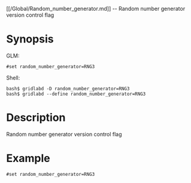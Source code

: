 [[/Global/Random_number_generator.md]] -- Random number generator version control flag

# Synopsis
GLM:
~~~
#set random_number_generator=RNG3
~~~
Shell:
~~~
bash$ gridlabd -D random_number_generator=RNG3
bash$ gridlabd --define random_number_generator=RNG3
~~~

# Description

Random number generator version control flag

# Example

~~~
#set random_number_generator=RNG3
~~~
